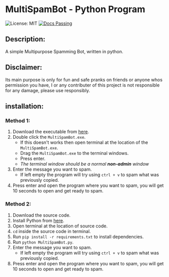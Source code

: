 # MultiSpamBot - Python Program
![License: MIT](https://img.shields.io/badge/License-MIT-yellow.svg)
[![Docs Passing](https://img.shields.io/badge/Docs-Passing-brightgreen.svg)](https://github.com/SpoiledUnknown/MultiSpamBot/blob/main/README.md)

## Description:
A simple Multipurpose Spamming Bot, written in python.

## Disclaimer:
Its main purpose is only for fun and safe pranks on friends or anyone whos permission you have, I or any contributer of this project is not responsible for any damage, please use responsibly.

## installation:
### Method 1:
 1. Download the executable from [here](https://github.com/SpoiledUnknown/MultiSpamBot/releases/tag/v1.0.1).
 2. Double click the `MultiSpamBot.exe`.
    - If this doesn't works then open terminal at the location of the `MultiSpamBot.exe`.
    - Drag the `MultiSpamBot.exe` to the terminal windows.
    - Press enter.
    - *The terminal window should be a normal ***non-admin*** window*
 3. Enter the message you want to spam.
    - If left empty the program will try using `ctrl + v` to spam what was previously copied.
 4. Press enter and open the program where you want to spam, you will get 10 seconds to open and get ready to spam.
   
### Method 2:
1. Download the source code.
2. Install Python from [here](https://www.python.org/downloads/).
3. Open terminal at the location of source code.
4. `cd` inside the source code in terminal.
5. Run `pip install -r requirements.txt` to install dependencies.
6. Run `python MultiSpamBot.py`.
7. Enter the message you want to spam.
    - If left empty the program will try using `ctrl + v` to spam what was previously copied.
8. Press enter and open the program where you want to spam, you will get 10 seconds to open and get ready to spam.
